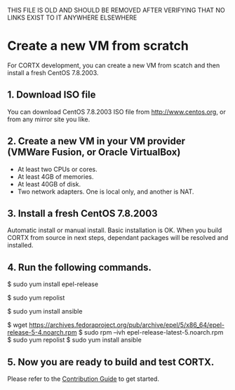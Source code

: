 THIS FILE IS OLD AND SHOULD BE REMOVED AFTER VERIFYING THAT NO LINKS EXIST TO IT ANYWHERE ELSEWHERE


# Create a new VM from scratch
For CORTX development, you can create a new VM from scatch and then install a fresh CentOS 7.8.2003.

## 1. Download ISO file
You can download CentOS 7.8.2003 ISO file from http://www.centos.org, or from any mirror site you like.

## 2. Create a new VM in your VM provider (VMWare Fusion, or Oracle VirtualBox)
* At least two CPUs or cores.
* At least 4GB of memories.
* At least 40GB of disk.
* Two network adapters. One is local only, and another is NAT.

## 3. Install a fresh CentOS 7.8.2003
Automatic install or manual install. Basic installation is OK. When you build CORTX from source in next steps, dependant packages will be resolved and installed.

## 4. Run the following commands.

$ sudo yum install epel-release

$ sudo yum repolist

$ sudo yum install ansible

$ wget https://archives.fedoraproject.org/pub/archive/epel/5/x86_64/epel-release-5-4.noarch.rpm
$ sudo rpm –ivh epel-release-latest-5.noarch.rpm
$ sudo yum repolist
$ sudo yum install ansible

## 5. Now you are ready to build and test CORTX. 
Please refer to the [Contribution Guide](../CONTRIBUTING.md) to get started.

